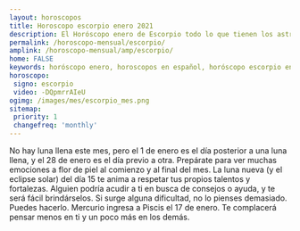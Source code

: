 ```yaml
---
layout: horoscopos
title: Horoscopo escorpio enero 2021
description: El Horóscopo enero de Escorpio todo lo que tienen los astros preparados para este mes, amor, trabajo, familia. Todo sobre astrologia, tarot, predicciones. Horoscopo gratis en español, predicciones y astrología.
permalink: /horoscopo-mensual/escorpio/
amplink: /horoscopo-mensual/amp/escorpio/
home: FALSE
keywords: horóscopo enero, horoscopos en español, horóscopo escorpio enero , horóscopo esperanza gracia, horoscop, horóscopos gratis, horoscopo escorpio, Tarot, Astrologia, Zodíaco, escorpio, horoscopo gratis, horoscopo del mes 
horoscopo:
 signo: escorpio
 video: -DQpmrrAIeU
ogimg: /images/mes/escorpio_mes.png
sitemap:
 priority: 1
 changefreq: 'monthly'
---
```



No hay luna llena este mes, pero el 1 de enero es el día posterior a una luna llena, y el 28 de enero es el día previo a otra. Prepárate para ver muchas emociones a flor de piel al comienzo y al final del mes. La luna nueva (y el eclipse solar) del día 15 te anima a respetar tus propios talentos y fortalezas. Alguien podría acudir a ti en busca de consejos o ayuda, y te será fácil brindárselos. Si surge alguna dificultad, no lo pienses demasiado. Puedes hacerlo. Mercurio ingresa a Piscis el 17 de enero. Te complacerá pensar menos en ti y un poco más en los demás. 